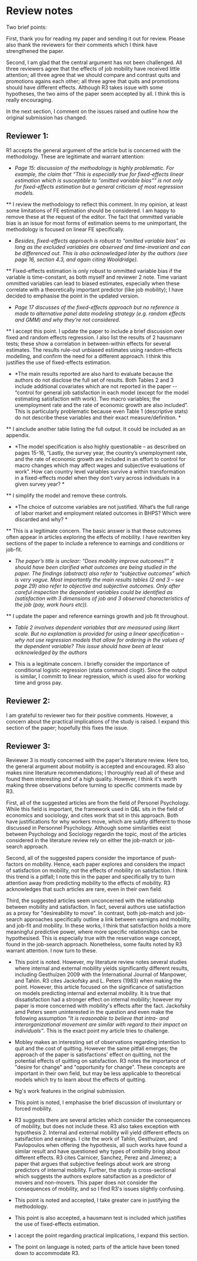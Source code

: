 # Review notes

Two brief points: 

First, thank you for reading my paper and sending it out for review. Please also thank the reviewers for their comments which I think have strengthened the paper.  

Second, I am glad that the central argument has not been challenged. All three reviewers agree that the effects of job mobility have received little attention; all three agree that we should compare and contrast quits and promotions agains each other; all three agree that quits and promotions should have different effects. Although R3 takes issue with some hypotheses, the two aims of the paper seem accepted by all. I think this is really encouraging.

In the next section, I comment on the issues raised and outline how the original submission has changed.

## Reviewer 1:

R1 accepts the general argument of the article but is concerned with the methodology.  These are legitimate and warrant attention:

* *Page 15: discussion of the methodology is highly problematic. For example, the claim that “This is especially true for fixed-effects linear estimation which is susceptible to “omitted variable bias”” is not only for fixed-effects estimation but a general criticism of most regression models.*

** I review the methodology to reflect this comment. In my opinion, at least some limitations of FE estimation should be considered. I am happy to remove these at the request of the editor. The fact that ommitted variable bias is an issue for most forms of estimation seems to me unimportant, the methodology is focused on linear FE specifically. 

* *Besides, fixed-effects approach is robust to “omitted variable bias” as long as the excluded variables are observed and time-invariant and can be differenced out. This is also acknowledged later by the authors (see page 16, section 4.3, and again citing Wooldridge).*

**  Fixed-effects estimation is only robust to ommitted variable bias if the variable is time-constant, as both myself and reviewer 2 note. Time variant ommitted variables can lead to biased estimates, especially when these correlate with a theoretically important predictor (like job mobility); I have decided to emphasise the point in the updated version.

* *Page 17 discusses of the fixed-effects approach but no reference is made to alternative panel data modeling strategy (e.g. random effects and GMM) and why they’re not considered.*

** I accept this point. I update the paper to include a brief discussion over fixed and random effects regression. I also list the results of 2 hausmann tests; these show a correlation in between-within effects for several estimates. The results rule-out unbiased estimates using random-effects modelling, and confirm the need for a different approach. I think this justifies the use of fixed-effects estimation.

* *The main results reported are also hard to evaluate because the authors do not disclose the full set of results. Both Tables 2 and 3 include additional covariates which are not reported in the paper -- “control for general job satisfaction in each model (except for the model estimating satisfaction with work). Two macro variables; the unemployment rate and the rate of economic growth are also included”. This is particularly problematic because even Table 1 (descriptive stats) do not describe these variables and their exact measure/definition. *

** I ainclude another table listing the full output. It could be included as an appendix.

* *The model specification is also highly questionable – as described on pages 15-16, “Lastly, the survey year, the country’s unemployment rate, and the rate of economic growth are included in an effort to control for macro changes which may affect wages and subjective evaluations of work”. How can country level variables survive a within transformation in a fixed-effects model when they don’t vary across individuals in a given survey year? *

** I simplify the model and remove these controls.

* *The choice of outcome variables are not justified. What’s the full range of labor market and employment related outcomes in BHPS? Which were discarded and why? *

** This is a legitimate concern. The basic answer is that these outcomes often appear in articles exploring the effects of mobility. I have rewritten key sections of the paper to include a reference to earnings and conditions or job-fit.

* *The paper’s title is unclear: “Does mobility improve outcomes?” It should have been clarified what outcomes are being studied in the paper. The findings (abstract) also refer to “subjective outcomes” which is very vague. Most importantly the main results tables (2 and 3 – see page 29) also refer to objective and subjective outcomes. Only after careful inspection the dependent variables could be identified as (satisfaction with 3 dimensions of job and 3 observed characteristics of the job (pay, work hours etc)).*

** I update the paper and reference earnings growth and job fit throughout.

* *Table 2 involves dependent variables that are measured using likert scale. But no explanation is provided for using a linear specification – why not use regression models that allow for ordering in the values of the dependent variable? This issue should have been at least acknowledged by the authors*

* This is a legitimate concern. I briefly consider the importance of conditional logistic regression (stata command clogit). Since the output is similar, I committ to linear regression, which is used also for working time and gross pay.


## Reviewer 2: 

I am grateful to reviewer two for their positive comments. However, a concern about the practical implications of the study is raised. I expand this section of the paper; hopefully this fixes the issue. 


## Reviewer 3:

Reviewer 3 is mostly concerned with the paper's literature review. Here too, the general argument about mobility is accepted and encouraged. R3 also makes nine literature recommendations; I thoroughly read all of these and found them interesting and of a high quality. However, I think it's worth making three observations before turning to specific comments made by R3. 

First, all of the suggested articles are from the field of Personel Psychology. While this field is important, the framework used in Q&L sits in the field of economics and sociology, and cites work that sit in this approach. Both have justifications for why workers move, which are subtly different to those discussed in Personnel Psychology. Although some similarities exist between Psychology and Sociology regardin the topic, most of the articles considered in the literature review rely on either the job-match or job-search approach.

Second, all of the suggested papers consider the importance of push-factors on mobility. Hence, each paper explores and considers the impact of satisfaction on mobility, not the effects of mobility on satisfaction. I think this trend is a pitfall; I note this in the paper and specifically try to turn attention away from predicting mobility to the effects of mobility. R3 acknowledges that such articles are rare, even in their own field. 

Third, the suggested articles seem unconcerned with the relationship between mobility and satisfaction. In fact, several authors use satisfaction as a proxy for "desireability to move". In contrast, both job-match and job-search approaches specifically outline a link between earnigns and mobility, and job-fit and mobility. In these works, I think that satisfaction holds a more meaningful predictive power, where more specific relationships can be hypothesised. This is especially true with the reservation wage concept, found in the job-search approach. Nonetheless, some faults noted by R3 warrant attention. I now turn to these.

* This point is noted. However, my literature review notes several studies where internal and external mobility yields significantly different results, including Gesthuizen 2009 with the International Journal of Manpower, and Tahlin. R3 cites Jackofsky and L. Peters (1983) when making the point. However, this article focused on the significance of satisfaction on models predicting internal and external mobility. It is true that dissatisfaction had a stronger effect on internal mobility; however my paper is more concerned with mobility's effects after the fact. Jackofsky amd Peters seem uninterested in the question and even make the following assumption *“It is reasonable to believe that intra- and interorganizational movement are similar with regard to their impact on individuals”*. This is the exact point my article tries to challenge. 

* Mobley makes an interesting set of observations regarding intention to quit and the cost of quitting. However the same pitfall emerges; the approach of the paper is satisfactions' effect on quitting, not the potential effects of quitting on satisfaction. R3 notes the importance of "desire for change" and "opportunity for change". These concepts are important in their own field, but may be less applicable to theoretical models which try to learn about the effects of quitting. 

* Ng's work features in the original submission.

* This point is noted, I emphasise the brief discussion of involuntary or forced mobility.

* R3 suggests there are several articles which consider the consequences of mobility, but does not include these. R3 also takes exception with hypothesis 2. Internal and external mobility will yield different effects on satsifaction and earnings. I cite the work of Tahlin, Gesthuizen, and Pavlopoulos when offering the hypothesis, all such works have found a similar result and have questioned why types of ombility bring about different effects. R3 cites Carnicer, Sanchez, Perez and Jimenez; a paper that argues that subjective feelings about work are strong predictors of internal mobility. Further, the study is cross-sectional which suggests the authors explore satsifaction as a predictor of movers and non-movers. This paper does not consider the consequences of mobility, and so I find R3's issues slightly confusing.

* This point is noted and accepted, I take greater care in justifying the methodology.

* This point is also accepted, a hausmann test is included which justifies the use of fixed-effects estimation.

* I accept the point regarding practical implications, I expand this section. 

* The point on language is noted; parts of the article have been toned down to accommodate R3.

